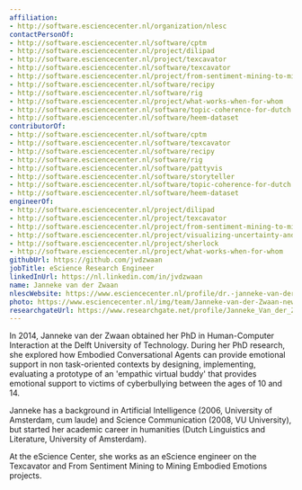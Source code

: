 ```yaml
---
affiliation:
- http://software.esciencecenter.nl/organization/nlesc
contactPersonOf:
- http://software.esciencecenter.nl/software/cptm
- http://software.esciencecenter.nl/project/dilipad
- http://software.esciencecenter.nl/project/texcavator
- http://software.esciencecenter.nl/software/texcavator
- http://software.esciencecenter.nl/project/from-sentiment-mining-to-mining-embodied-emotions
- http://software.esciencecenter.nl/software/recipy
- http://software.esciencecenter.nl/software/rig
- http://software.esciencecenter.nl/project/what-works-when-for-whom
- http://software.esciencecenter.nl/software/topic-coherence-for-dutch
- http://software.esciencecenter.nl/software/heem-dataset
contributorOf:
- http://software.esciencecenter.nl/software/cptm
- http://software.esciencecenter.nl/software/texcavator
- http://software.esciencecenter.nl/software/recipy
- http://software.esciencecenter.nl/software/rig
- http://software.esciencecenter.nl/software/pattyvis
- http://software.esciencecenter.nl/software/storyteller
- http://software.esciencecenter.nl/software/topic-coherence-for-dutch
- http://software.esciencecenter.nl/software/heem-dataset
engineerOf:
- http://software.esciencecenter.nl/project/dilipad
- http://software.esciencecenter.nl/project/texcavator
- http://software.esciencecenter.nl/project/from-sentiment-mining-to-mining-embodied-emotions
- http://software.esciencecenter.nl/project/visualizing-uncertainty-and-perspectives
- http://software.esciencecenter.nl/project/sherlock
- http://software.esciencecenter.nl/project/what-works-when-for-whom
githubUrl: https://github.com/jvdzwaan
jobTitle: eScience Research Engineer
linkedInUrl: https://nl.linkedin.com/in/jvdzwaan
name: Janneke van der Zwaan
nlescWebsite: https://www.esciencecenter.nl/profile/dr.-janneke-van-der-zwaan
photo: https://www.esciencecenter.nl/img/team/Janneke-van-der-Zwaan-new.jpg
researchgateUrl: https://www.researchgate.net/profile/Janneke_Van_der_Zwaan
---
```

In 2014, Janneke van der Zwaan obtained her PhD in Human-Computer Interaction at the Delft University of Technology. During her PhD research, she explored how Embodied Conversational Agents can provide emotional support in non task-oriented contexts by designing, implementing, evaluating a prototype of an 'empathic virtual buddy' that provides emotional support to victims of cyberbullying between the ages of 10 and 14.

Janneke has a background in Artificial Intelligence (2006, University of Amsterdam, cum laude) and Science Communication (2008, VU University), but started her academic career in humanities (Dutch Linguistics and Literature, University of Amsterdam).

At the eScience Center, she works as an eScience engineer on the Texcavator and From Sentiment Mining to Mining Embodied Emotions projects.
